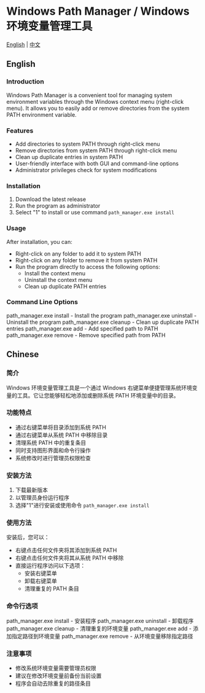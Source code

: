 # Windows Path Manager / Windows 环境变量管理工具

[English](#english) | [中文](#chinese)

## English

### Introduction
Windows Path Manager is a convenient tool for managing system environment variables through the Windows context menu (right-click menu). It allows you to easily add or remove directories from the system PATH environment variable.

### Features
- Add directories to system PATH through right-click menu
- Remove directories from system PATH through right-click menu
- Clean up duplicate entries in system PATH
- User-friendly interface with both GUI and command-line options
- Administrator privileges check for system modifications

### Installation
1. Download the latest release
2. Run the program as administrator
3. Select "1" to install or use command `path_manager.exe install`

### Usage
After installation, you can:
- Right-click on any folder to add it to system PATH
- Right-click on any folder to remove it from system PATH
- Run the program directly to access the following options:
  - Install the context menu
  - Uninstall the context menu
  - Clean up duplicate PATH entries
  
### Command Line Options
path_manager.exe install   - Install the program
path_manager.exe uninstall - Uninstall the program
path_manager.exe cleanup   - Clean up duplicate PATH entries
path_manager.exe add <path>   - Add specified path to PATH
path_manager.exe remove <path> - Remove specified path from PATH

## Chinese

### 简介
Windows 环境变量管理工具是一个通过 Windows 右键菜单便捷管理系统环境变量的工具。它让您能够轻松地添加或删除系统 PATH 环境变量中的目录。

### 功能特点
- 通过右键菜单将目录添加到系统 PATH
- 通过右键菜单从系统 PATH 中移除目录
- 清理系统 PATH 中的重复条目
- 同时支持图形界面和命令行操作
- 系统修改时进行管理员权限检查

### 安装方法
1. 下载最新版本
2. 以管理员身份运行程序
3. 选择"1"进行安装或使用命令 `path_manager.exe install`

### 使用方法
安装后，您可以：
- 右键点击任何文件夹将其添加到系统 PATH
- 右键点击任何文件夹将其从系统 PATH 中移除
- 直接运行程序访问以下选项：
  - 安装右键菜单
  - 卸载右键菜单
  - 清理重复的 PATH 条目

### 命令行选项
path_manager.exe install   - 安装程序
path_manager.exe uninstall - 卸载程序
path_manager.exe cleanup   - 清理重复的环境变量
path_manager.exe add <path>   - 添加指定路径到环境变量
path_manager.exe remove <path> - 从环境变量移除指定路径

### 注意事项
- 修改系统环境变量需要管理员权限
- 建议在修改环境变量前备份当前设置
- 程序会自动去除重复的路径条目
